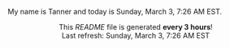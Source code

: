 My name is Tanner and today is Sunday, March 3, 7:26 AM EST.

<p align="center">This <i>README</i> file is generated <b>every 3 hours</b>!</br>Last refresh: Sunday, March 3, 7:26 AM EST<br /></p>
